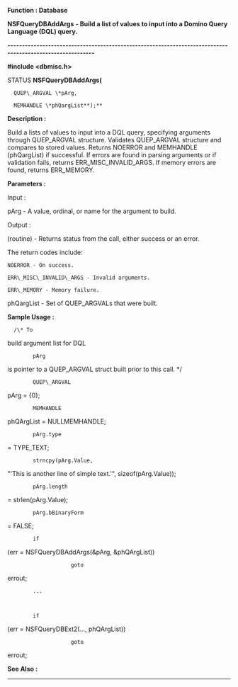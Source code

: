 




<!--
 /\* Font Definitions \*/
 @font-face
 {font-family:"Tms Rmn";
 panose-1:2 2 6 3 4 5 5 2 3 4;}
@font-face
 {font-family:Helv;
 panose-1:2 11 6 4 2 2 2 3 2 4;}
@font-face
 {font-family:"Cambria Math";
 panose-1:2 4 5 3 5 4 6 3 2 4;}
 /\* Style Definitions \*/
 p.MsoNormal, li.MsoNormal, div.MsoNormal
 {margin-top:0cm;
 margin-right:0cm;
 margin-bottom:8.0pt;
 margin-left:0cm;
 line-height:107%;
 font-size:11.0pt;
 font-family:"Calibri",sans-serif;}
.MsoChpDefault
 {font-size:11.0pt;}
.MsoPapDefault
 {margin-bottom:8.0pt;
 line-height:107%;}
 /\* Page Definitions \*/
 @page WordSection1
 {size:612.0pt 792.0pt;
 margin:72.0pt 72.0pt 72.0pt 72.0pt;}
div.WordSection1
 {page:WordSection1;}
-->




 


**Function : Database**



**NSFQueryDBAddArgs** **- Build a
list of values to input into a Domino Query Language (DQL) query.**


**----------------------------------------------------------------------------------------------------------**



**#include <dbmisc.h>**



STATUS
 **NSFQueryDBAddArgs(**  

      QUEP\_ARGVAL \*pArg,  

      MEMHANDLE \*phQargList**);**



**Description :**



Build a
lists of values to input into a DQL query, specifying arguments through
QUEP\_ARGVAL structure. Validates QUEP\_ARGVAL structure and compares to stored
values. Returns NOERROR and MEMHANDLE (phQargList) if successful. If errors are
found in parsing arguments or if validation fails, returns
ERR\_MISC\_INVALID\_ARGS. If memory errors are found, returns ERR\_MEMORY.


 


**Parameters :**



Input :  

pArg  -  A value, ordinal, or name for the argument to build.   

  




Output :  

(routine)  -  Returns status from the call, either success or an error.   

   The return codes include:   

    NOERROR - On success.   

    ERR\_MISC\_INVALID\_ARGS - Invalid arguments.   

    ERR\_MEMORY - Memory failure.  

  

  

phQargList  -  Set of QUEP\_ARGVALs that were built.  

  




 **Sample Usage :**


      /\* To
build argument list for DQL 


            pArg
is pointer to a QUEP\_ARGVAL struct built prior to this call. \*/


            QUEP\_ARGVAL
pArg = {0};


            MEMHANDLE
phQArgList = NULLMEMHANDLE;


            pArg.type
= TYPE\_TEXT;


            strncpy(pArg.Value,
"\'This is another line of simple text.\'", sizeof(pArg.Value));


            pArg.length
= strlen(pArg.Value);


            pArg.bBinaryForm
= FALSE;


            if
(err = NSFQueryDBAddArgs(&pArg, &phQArgList))


                        goto
errout; 


            ...



            if
(err = NSFQueryDBExt2(..., phQArgList)) 


                        goto
errout;


 **See Also :**




----------------------------------------------------------------------------------------------------------


 





